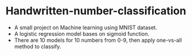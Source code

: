 # Handwritten-number-classification
- A small project on Machine learning using MNIST dataset.
- A logistic regression model bases on sigmoid function.
- There are 10 models for 10 numbers from 0-9, then apply one-vs-all method to classify.
